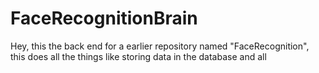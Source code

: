 # FaceRecognitionBrain

Hey, this the back end for a earlier repository named "FaceRecognition", this does all the things like storing data in the database and all
